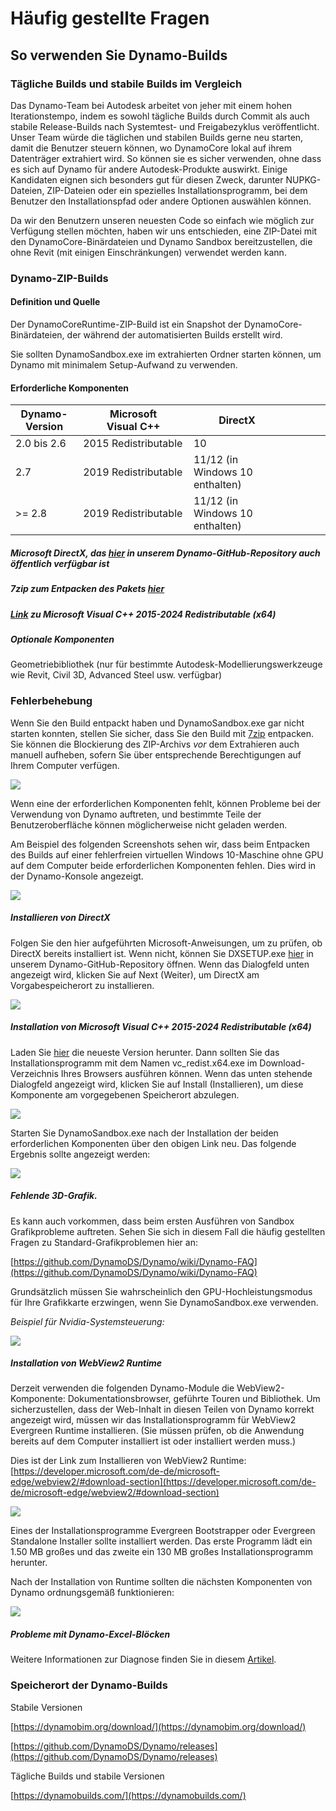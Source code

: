 # Häufig gestellte Fragen

## So verwenden Sie Dynamo-Builds

### Tägliche Builds und stabile Builds im Vergleich
Das Dynamo-Team bei Autodesk arbeitet von jeher mit einem hohen Iterationstempo, indem es sowohl tägliche Builds durch Commit als auch stabile Release-Builds nach Systemtest- und Freigabezyklus veröffentlicht. Unser Team würde die täglichen und stabilen Builds gerne neu starten, damit die Benutzer steuern können, wo DynamoCore lokal auf ihrem Datenträger extrahiert wird. So können sie es sicher verwenden, ohne dass es sich auf Dynamo für andere Autodesk-Produkte auswirkt. Einige Kandidaten eignen sich besonders gut für diesen Zweck, darunter NUPKG-Dateien, ZIP-Dateien oder ein spezielles Installationsprogramm, bei dem Benutzer den Installationspfad oder andere Optionen auswählen können. 

Da wir den Benutzern unseren neuesten Code so einfach wie möglich zur Verfügung stellen möchten, haben wir uns entschieden, eine ZIP-Datei mit den DynamoCore-Binärdateien und Dynamo Sandbox bereitzustellen, die ohne Revit (mit einigen Einschränkungen) verwendet werden kann.

### Dynamo-ZIP-Builds
#### Definition und Quelle
Der DynamoCoreRuntime-ZIP-Build ist ein Snapshot der DynamoCore-Binärdateien, der während der automatisierten Builds erstellt wird. 

Sie sollten DynamoSandbox.exe im extrahierten Ordner starten können, um Dynamo mit minimalem Setup-Aufwand zu verwenden.


#### Erforderliche Komponenten

| Dynamo-Version  |Microsoft Visual C++  | DirectX  |   |   |   |   |
|---|---|---|---|---|---|---|
|  2.0 bis 2.6 |  2015 Redistributable  | 10  |   |   |   |   |
| 2.7  | 2019 Redistributable  | 11/12 (in Windows 10 enthalten)  |   |   |   |   |
| >= 2.8  | 2019 Redistributable  | 11/12 (in Windows 10 enthalten)  |   |   |   |   |
##### Microsoft DirectX, das [hier](https://github.com/DynamoDS/Dynamo/tree/master/tools/install/Extra/DirectX) in unserem Dynamo-GitHub-Repository auch öffentlich verfügbar ist

##### 7zip zum Entpacken des Pakets [hier](https://www.7-zip.org/download.html)


##### [Link](https://aka.ms/vs/17/release/vc_redist.x64.exe) zu Microsoft Visual C++ 2015-2024 Redistributable (x64)

##### Optionale Komponenten
Geometriebibliothek (nur für bestimmte Autodesk-Modellierungswerkzeuge wie Revit, Civil 3D, Advanced Steel usw. verfügbar)

### Fehlerbehebung
Wenn Sie den Build entpackt haben und DynamoSandbox.exe gar nicht starten konnten, stellen Sie sicher, dass Sie den Build mit [7zip](https://www.7-zip.org/download.html) entpacken. Sie können die Blockierung des ZIP-Archivs *vor* dem Extrahieren auch manuell aufheben, sofern Sie über entsprechende Berechtigungen auf Ihrem Computer verfügen.

![](images/a-7/dynamo-builds-1.png)


Wenn eine der erforderlichen Komponenten fehlt, können Probleme bei der Verwendung von Dynamo auftreten, und bestimmte Teile der Benutzeroberfläche können möglicherweise nicht geladen werden.

Am Beispiel des folgenden Screenshots sehen wir, dass beim Entpacken des Builds auf einer fehlerfreien virtuellen Windows 10-Maschine ohne GPU auf dem Computer beide erforderlichen Komponenten fehlen. Dies wird in der Dynamo-Konsole angezeigt.

![](images/a-7/dynamo-builds-2.png)

##### Installieren von DirectX
Folgen Sie den hier aufgeführten Microsoft-Anweisungen, um zu prüfen, ob DirectX bereits installiert ist. Wenn nicht, können Sie DXSETUP.exe [hier](https://github.com/DynamoDS/Dynamo/tree/master/tools/install/Extra/DirectX) in unserem Dynamo-GitHub-Repository öffnen. Wenn das Dialogfeld unten angezeigt wird, klicken Sie auf Next (Weiter), um DirectX am Vorgabespeicherort zu installieren.

![](images/a-7/dynamo-builds-3.png)

##### Installation von Microsoft Visual C++ 2015-2024 Redistributable (x64)
Laden Sie [hier](https://aka.ms/vs/17/release/vc_redist.x64.exe) die neueste Version herunter. Dann sollten Sie das Installationsprogramm mit dem Namen vc_redist.x64.exe im Download-Verzeichnis Ihres Browsers ausführen können. Wenn das unten stehende Dialogfeld angezeigt wird, klicken Sie auf Install (Installieren), um diese Komponente am vorgegebenen Speicherort abzulegen.

![](images/a-7/dynamo-builds-4.png)


Starten Sie DynamoSandbox.exe nach der Installation der beiden erforderlichen Komponenten über den obigen Link neu. Das folgende Ergebnis sollte angezeigt werden:

![](images/a-7/dynamo-builds-5.png)

##### Fehlende 3D-Grafik. 

Es kann auch vorkommen, dass beim ersten Ausführen von Sandbox Grafikprobleme auftreten. Sehen Sie sich in diesem Fall die häufig gestellten Fragen zu Standard-Grafikproblemen hier an:

[https://github.com/DynamoDS/Dynamo/wiki/Dynamo-FAQ](https://github.com/DynamoDS/Dynamo/wiki/Dynamo-FAQ)

Grundsätzlich müssen Sie wahrscheinlich den GPU-Hochleistungsmodus für Ihre Grafikkarte erzwingen, wenn Sie DynamoSandbox.exe verwenden.

_Beispiel für Nvidia-Systemsteuerung:_

![](images/a-7/dynamo-builds-6.png)

##### Installation von WebView2 Runtime
Derzeit verwenden die folgenden Dynamo-Module die WebView2-Komponente: Dokumentationsbrowser, geführte Touren und Bibliothek. Um sicherzustellen, dass der Web-Inhalt in diesen Teilen von Dynamo korrekt angezeigt wird, müssen wir das Installationsprogramm für WebView2 Evergreen Runtime installieren. (Sie müssen prüfen, ob die Anwendung bereits auf dem Computer installiert ist oder installiert werden muss.)

Dies ist der Link zum Installieren von WebView2 Runtime: [https://developer.microsoft.com/de-de/microsoft-edge/webview2/#download-section](https://developer.microsoft.com/de-de/microsoft-edge/webview2/#download-section)

![](images/a-7/dynamo-builds-7.png)

Eines der Installationsprogramme Evergreen Bootstrapper oder Evergreen Standalone Installer sollte installiert werden. Das erste Programm lädt ein 1.50 MB großes und das zweite ein 130 MB großes Installationsprogramm herunter.

Nach der Installation von Runtime sollten die nächsten Komponenten von Dynamo ordnungsgemäß funktionieren:

![](images/a-7/dynamo-builds-8.png)


##### Probleme mit Dynamo-Excel-Blöcken
Weitere Informationen zur Diagnose finden Sie in diesem [Artikel](https://knowledge.autodesk.com/support/revit-products/troubleshooting/caas/sfdcarticles/sfdcarticles/Warning-Data-ImportExcel-operation-failed-Could-not-load-file-or-assembly-Microsoft-Office-Interop-Excel-when-running-the-Dynamo-script-in-Revit.html).

### Speicherort der Dynamo-Builds
Stabile Versionen

[https://dynamobim.org/download/](https://dynamobim.org/download/)

[https://github.com/DynamoDS/Dynamo/releases](https://github.com/DynamoDS/Dynamo/releases)

Tägliche Builds und stabile Versionen

[https://dynamobuilds.com/](https://dynamobuilds.com/)

